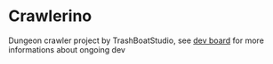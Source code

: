 # Crawlerino 

Dungeon crawler project by TrashBoatStudio, see [dev board](Devboard.md) for more informations about ongoing dev